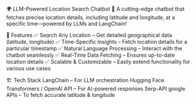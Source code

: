 🌍 LLM-Powered Location Search Chatbot
🚀 A cutting-edge chatbot that fetches precise location details, including latitude and longitude, at a specific time—powered by LLMs and LangChain!

📌 Features
✅ Search Any Location – Get detailed geographical data (latitude, longitude)
✅ Time-Specific Insights – Fetch location details for a particular timestamp
✅ Natural Language Processing – Interact with the chatbot seamlessly
✅ Real-Time Data Fetching – Ensures up-to-date location details
✅ Scalable & Customizable – Easily extend functionality for various use cases

🏗️ Tech Stack
LangChain – For LLM orchestration
Hugging Face Transformers / OpenAI API – For AI-powered responses
Serp-API google  APIs – To fetch accurate latitude & longitude

